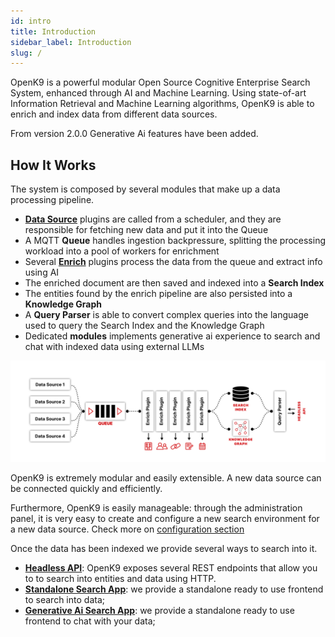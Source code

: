 ```yaml
---
id: intro
title: Introduction
sidebar_label: Introduction
slug: /
---
```


OpenK9 is a powerful modular Open Source Cognitive Enterprise Search System, enhanced through AI and Machine Learning. Using state-of-art Information Retrieval and Machine Learning algorithms, OpenK9 is able to enrich and index data from different data sources.

From version 2.0.0 Generative Ai features have been added.

## How It Works

The system is composed by several modules that make up a data processing pipeline.

- [**Data Source**](datasource) plugins are called from a scheduler, and they are responsible for fetching new data and put it into the Queue
- A MQTT **Queue** handles ingestion backpressure, splitting the processing workload into a pool of workers for enrichment
- Several [**Enrich**](enrich) plugins process the data from the queue and extract info using AI
- The enriched document are then saved and indexed into a **Search Index**
- The entities found by the enrich pipeline are also persisted into a **Knowledge Graph**
- A **Query Parser** is able to convert complex queries into the language used to query the Search Index and the Knowledge Graph
- Dedicated **modules** implements generative ai experience to search and chat with indexed data using external LLMs

![img](../static/img/arch.svg)

OpenK9 is extremely modular and easily extensible. A new data source can be connected quickly and efficiently.

Furthermore, OpenK9 is easily manageable: through the administration panel, it is very easy to create and configure a new search environment for a new data source. Check more on [configuration section](./configuration/overview.md)

Once the data has been indexed we provide several ways to search into it.

- **[Headless API](headless-api)**: OpenK9 exposes several REST endpoints that allow you to to search into entities and data using HTTP.
- **[Standalone Search App](standalone-app)**: we provide a standalone ready to use frontend to search into data;
- **[Generative Ai Search App](./ai/gen-ai-search.md)**: we provide a standalone ready to use frontend to chat with your data;